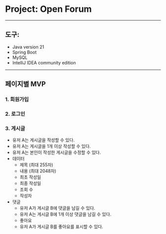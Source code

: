 
# Project: Open Forum

***

## 도구:
- Java version 21
- Spring Boot
- MySQL
- IntelliJ IDEA community edition
***
## 페이지별 MVP

### 1. 회원가입

### 2. 로그인

### 3. 게시글
- 유저 A는 게시글을 작성할 수 있다.
- 유저 A는 게시글을 1개 이상 작성할 수 있다.
- 유저 A는 본인이 작성한 게시글을 수정할 수 있다.
- 데이터
  - 제목 (최대 255자)
  - 내용 (최대 2048자)
  - 최초 작성일
  - 최종 작성일
  - 조회 수
  - 작성자
- 댓글
  - 유저 A가 게시글 B에 댓글을 남길 수 있다.
  - 유저 A는 게시글 B에 1개 이상 댓글을 남길 수 있다.
  - 좋아요
  - 유저 A가 게시글 B를 좋아요를 표시할 수 있다.